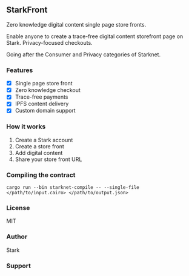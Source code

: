 StarkFront
---

Zero knowledge digital content single page store fronts.

Enable anyone to create a trace-free digital content storefront page on Stark. Privacy-focused checkouts.

Going after the Consumer and Privacy categories of Starknet.

### Features

- [x] Single page store front
- [x] Zero knowledge checkout
- [x] Trace-free payments
- [x] IPFS content delivery
- [x] Custom domain support

### How it works

1. Create a Stark account
2. Create a store front
3. Add digital content
4. Share your store front URL


### Compiling the contract
`cargo run --bin starknet-compile -- --single-file </path/to/input.cairo> </path/to/output.json>`

### License

MIT

### Author

Stark

### Support


